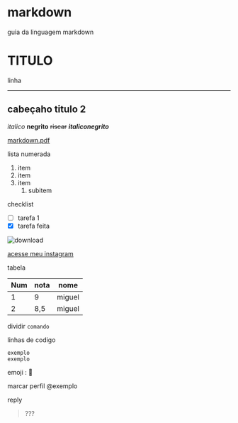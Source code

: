 # markdown
 guia da linguagem markdown
 
 # TITULO
linha
***
## cabeçaho titulo 2
*italico*
**negrito**
~~riscar~~
***italiconegrito***

[markdown.pdf](https://github.com/miguelvital10/markdown/files/10831377/markdown.pdf)


lista numerada
1. item
1. item
1. item
   1. subitem

checklist
- [ ] tarefa 1
- [x] tarefa feita

![download](https://user-images.githubusercontent.com/109299245/221361155-c47eb637-c6e7-467a-9dc5-9c280db43f08.png)

[acesse meu instagram](https://www.instagram.com/miguel.vittal/) 

tabela

Num | nota | nome
---|---|---
1 | 9 | miguel
2 | 8,5 | miguel

dividir `comando`

linhas de codigo
```
exemplo
exemplo
````
emoji : 🥇 

marcar perfil @exemplo

reply
>???




